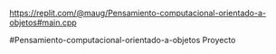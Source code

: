 https://replit.com/@maug/Pensamiento-computacional-orientado-a-objetos#main.cpp


#Pensamiento-computacional-orientado-a-objetos
Proyecto
